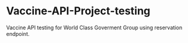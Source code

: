# Vaccine-API-Project-testing
Vaccine API testing for World Class Goverment Group using reservation endpoint.